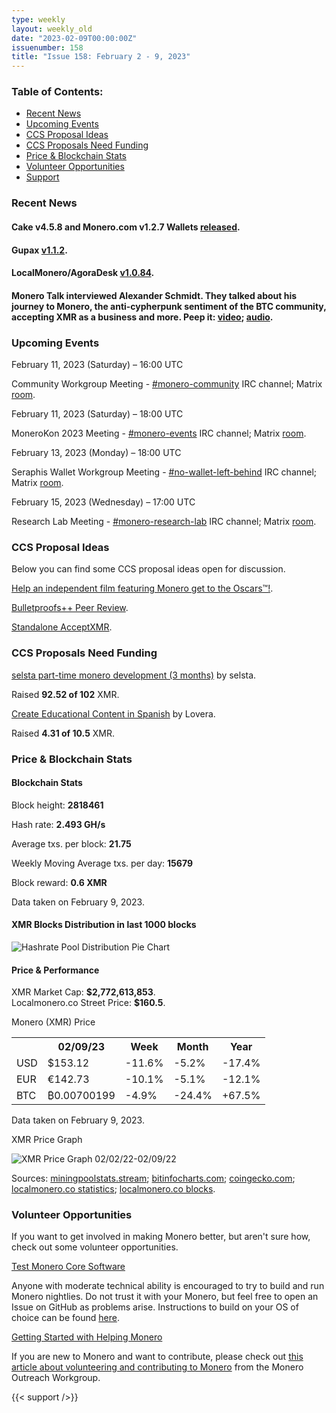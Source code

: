 ```yaml
---
type: weekly
layout: weekly_old
date: "2023-02-09T00:00:00Z"
issuenumber: 158
title: "Issue 158: February 2 - 9, 2023"
---
```


<h3>Table of Contents:</h3>
<ul class="contents">
    <li><a href="#news">Recent News</a></li>
    <li><a href="#events">Upcoming Events</a></li>
    <li><a href="#ideas">CCS Proposal Ideas</a></li>
    <li><a href="#proposals">CCS Proposals Need Funding</a></li>
    <li><a href="#stats">Price & Blockchain Stats</a></li>
    <li><a href="#volunteer">Volunteer Opportunities</a></li>
    <li><a href="#support">Support</a></li>
</ul>

<h3 id="news">Recent News</h3>

<div class="newsbyte">
    <h4>Cake v4.5.8 and Monero.com v1.2.7 Wallets <a href="https://github.com/cake-tech/cake_wallet/releases/tag/v4.5.8" target="_blank">released</a>.</h4>
</div>

<div class="newsbyte">
    <h4>Gupax <a href="https://github.com/hinto-janaiyo/gupax/releases/tag/v1.1.2" target="_blank">v1.1.2</a>.</h4>
</div>

<div class="newsbyte">
    <h4>LocalMonero/AgoraDesk <a href="https://github.com/AgoraDesk-LocalMonero/agoradesk-app-foss/releases/tag/v1.0.84" target="_blank">v1.0.84</a>.</h4>
</div>

<div class="newsbyte">
    <h4>Monero Talk interviewed Alexander Schmidt. They talked about his journey to Monero, the anti-cypherpunk sentiment of the BTC community, accepting XMR as a business and more. Peep it: <a href="https://piped.video/watch?v=DBILXwhd0kA" target="_blank">video</a>; <a href="https://www.monerotalk.live/is-monero-the-swiss-bank-account-of-the-future-alexander-schmidt" target="_blank">audio</a>.</h4>
</div>

<h3 id="events">Upcoming Events</h3>

<div class="event">
    <p class="date" markdown="1">February 11, 2023 (Saturday) – 16:00 UTC</p>
    <p markdown="1">Community Workgroup Meeting - <a href="irc://irc.libera.chat/#monero-community" target="_blank">#monero-community</a> IRC channel; Matrix <a href="https://matrix.to/#/#monero-community:monero.social" target="_blank">room</a>.</p>
</div>

<div class="event">
    <p class="date" markdown="1">February 11, 2023 (Saturday) – 18:00 UTC</p>
    <p markdown="1">MoneroKon 2023 Meeting - <a href="irc://irc.libera.chat/#monero-events" target="_blank">#monero-events</a> IRC channel; Matrix <a href="https://matrix.to/#/#monero-events:monero.social" target="_blank">room</a>.</p>
</div>

<div class="event">
    <p class="date" markdown="1">February 13, 2023 (Monday) – 18:00 UTC</p>
    <p markdown="1">Seraphis Wallet Workgroup Meeting - <a href="irc://irc.libera.chat/#no-wallet-left-behind" target="_blank">#no-wallet-left-behind</a> IRC channel; Matrix <a href="https://matrix.to/#/#no-wallet-left-behind:monero.social" target="_blank">room</a>.</p>
</div>

<div class="event">
    <p class="date" markdown="1">February 15, 2023 (Wednesday) – 17:00 UTC</p>
    <p markdown="1">Research Lab Meeting - <a href="irc://irc.libera.chat/#monero-research-lab" target="_blank">#monero-research-lab</a> IRC channel; Matrix <a href="https://matrix.to/#/#monero-research-lab:monero.social" target="_blank">room</a>.</p>
</div>

<h3 id="ideas">CCS Proposal Ideas</h3>

<p>Below you can find some CCS proposal ideas open for discussion.</p>

<div class="proposal">
<p><a href="https://repo.getmonero.org/monero-project/ccs-proposals/-/merge_requests/371" target="_blank">Help an independent film featuring Monero get to the Oscars™!</a>.</p>
</div>

<div class="proposal">
<p><a href="https://repo.getmonero.org/monero-project/ccs-proposals/-/merge_requests/358" target="_blank">Bulletproofs++ Peer Review</a>.</p>
</div>

<div class="proposal">
<p><a href="https://repo.getmonero.org/monero-project/ccs-proposals/-/merge_requests/374" target="_blank">Standalone AcceptXMR</a>.</p>
</div>

<h3 id="proposals">CCS Proposals Need Funding</h3>

<div class="proposal">
    <p><a href="https://ccs.getmonero.org/proposals/selsta-8.html" target="_blank">selsta part-time monero development (3 months)</a> by selsta.</p>
    <p>Raised <b>92.52 of 102</b> XMR.</p>
</div>

<div class="proposal">
    <p><a href="https://ccs.getmonero.org/proposals/1lovera-create-educational-content.html" target="_blank">Create Educational Content in Spanish</a> by Lovera.</p>
    <p>Raised <b>4.31 of 10.5</b> XMR.</p>
</div>

<h3 id="stats">Price & Blockchain Stats</h3>

<h4 class="stat">Blockchain Stats</h4>

<div class="bcstats">
    <p>Block height: <b>2818461</b></p>
    <p>Hash rate: <b>2.493 GH/s</b></p>
    <p>Average txs. per block: <b>21.75</b></p>
    <p>Weekly Moving Average txs. per day: <b>15679</b></p>
    <p>Block reward: <b>0.6 XMR</b></p>
</div>
<p class="note">Data taken on February 9, 2023.</p>

<h4 class="stat">XMR Blocks Distribution in last 1000 blocks</h4>
<p><img src="/img/hashrate-pool-distribution-0209.png" alt="Hashrate Pool Distribution Pie Chart"/></p>

<h4 class="stat" id="price-stat">Price & Performance</h4>

<div class="price-intro">XMR Market Cap: <b>$2,772,613,853</b>.<br/>Localmonero.co Street Price: <b>$160.5</b>.</div>

<p class="table-title">Monero (XMR) Price</p>
<table class="price-table">
  <tr class="row1">
    <th></th>
    <th>02/09/23</th>
    <th>Week</th>
    <th>Month</th>
    <th>Year</th>
  </tr>
  <tr>
    <td data-th="XMR to">USD</td>
    <td data-th="02/09/23">$153.12</td>
    <td data-th="Week" class="red">-11.6%</td>
    <td data-th="Month" class="red">-5.2%</td>
    <td data-th="Year" class="red">-17.4%</td>
  </tr>
  <tr class="row3">
    <td data-th="XMR to">EUR</td>
    <td data-th="02/09/23">€142.73</td>
    <td data-th="Week" class="red">-10.1%</td>
    <td data-th="Month" class="red">-5.1%</td>
    <td data-th="Year" class="red">-12.1%</td>
  </tr>
  <tr>
    <td data-th="XMR to">BTC</td>
    <td data-th="02/09/23">₿0.00700199</td>
    <td data-th="Week" class="red">-4.9%</td>
    <td data-th="Month" class="red">-24.4%</td>
    <td data-th="Year" class="green">+67.5%</td>
  </tr>
</table>
<p class="note">Data taken on February 9, 2023.</p>

<p class="table-title">XMR Price Graph</p>

![XMR Price Graph 02/02/22-02/09/22](/img/weekly-chart-0209.png "XMR Price Graph 02/02/22-02/09/22")

Sources: <a href="https://miningpoolstats.stream/monero" target="_blank">miningpoolstats.stream</a>; <a href="https://bitinfocharts.com/monero/" target="_blank">bitinfocharts.com</a>; <a href="https://www.coingecko.com/en/coins/monero" target="_blank">coingecko.com</a>; <a href="https://localmonero.co/statistics" target="_blank">localmonero.co statistics</a>; <a href="https://localmonero.co/blocks" target="_blank">localmonero.co blocks</a>.

<h3 id="volunteer">Volunteer Opportunities</h3>

<p>If you want to get involved in making Monero better, but aren't sure how, check out some volunteer opportunities.</p>

<div class="newsbyte">
    <p class="date"><a href="https://github.com/monero-project/monero" target="_blank">Test Monero Core Software</a></p>
    <p>Anyone with moderate technical ability is encouraged to try to build and run Monero nightlies. Do not trust it with your Monero, but feel free to open an Issue on GitHub as problems arise. Instructions to build on your OS of choice can be found <a href="https://github.com/monero-project/monero#compiling-monero-from-source" target="_blank">here</a>. </p>
</div>

<div class="newsbyte">
    <p class="date"><a href="https://github.com/monero-project/monero" target="_blank">Getting Started with Helping Monero</a></p>
    <p>If you are new to Monero and want to contribute, please check out <a href="https://www.monerooutreach.org/stories/getting-started-helping-monero.php" target="_blank">this article about volunteering and contributing to Monero</a> from the Monero Outreach Workgroup. </p>
</div>

{{< support />}}


